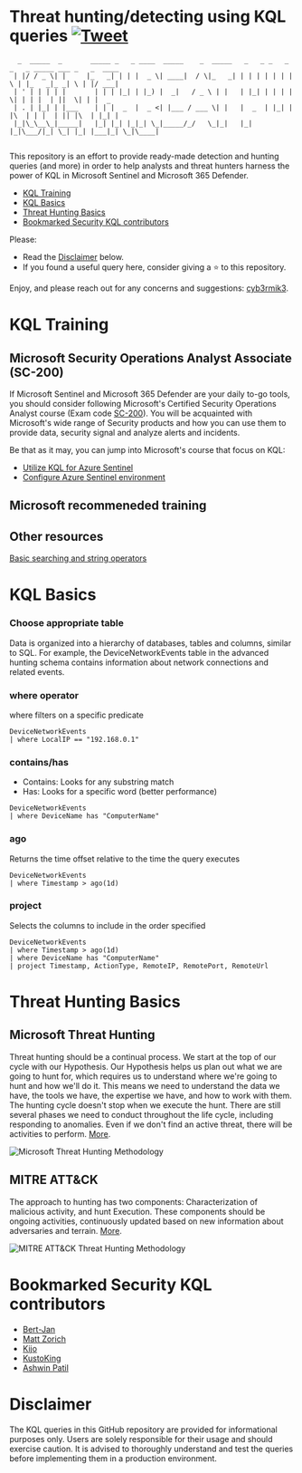 # Threat hunting/detecting using KQL queries [![Tweet](https://img.shields.io/twitter/url/http/shields.io.svg?style=social)](https://twitter.com/intent/tweet?text=KQL%20Threat%20Hunting%20Queries%20by%20@cyb3rmik3&url=https://github.com/cyb3rmik3/KQL-threat-hunting-queries)
```
  _  _____  _       _____ _   _ ____  _____    _  _____   _   _ _   _ _   _ _____ ___ _   _  ____ 
 | |/ / _ \| |     |_   _| | | |  _ \| ____|  / \|_   _| | | | | | | | \ | |_   _|_ _| \ | |/ ___|
 | ' | | | | |       | | | |_| | |_) |  _|   / _ \ | |   | |_| | | | |  \| | | |  | ||  \| | |  _ 
 | . | |_| | |___    | | |  _  |  _ <| |___ / ___ \| |   |  _  | |_| | |\  | | |  | || |\  | |_| |
 |_|\_\__\_|_____|   |_| |_| |_|_| \_|_____/_/   \_|_|   |_| |_|\___/|_| \_| |_| |___|_| \_|\____|
                                                                                                         
```                                                                                             
                                                                                             
This repository is an effort to provide ready-made detection and hunting queries (and more) in order to help analysts and threat hunters harness the power of KQL in Microsoft Sentinel and Microsoft 365 Defender. 
- [KQL Training](#kql-training)
- [KQL Basics](#kql-basics)
- [Threat Hunting Basics](#threat-hunting-basics)
- [Bookmarked Security KQL contributors](#bookmarked-security-kql-contributors)

Please:
- Read the [Disclaimer](#disclaimer) below.
- If you found a useful query here, consider giving a :star: to this repository.

Enjoy, and please reach out for any concerns and suggestions: [cyb3rmik3](https://twitter.com/Cyb3rMik3).

# KQL Training

## Microsoft Security Operations Analyst Associate (SC-200)
If Microsoft Sentinel and Microsoft 365 Defender are your daily to-go tools, you should consider following Microsoft's Certified Security Operations Analyst course (Exam code [SC-200](https://learn.microsoft.com/en-us/certifications/exams/sc-200/)). You will be acquainted with Microsoft's wide range of Security products and how you can use them to provide data, security signal and analyze alerts and incidents.

Be that as it may, you can jump into Microsoft's course that focus on KQL:
- [Utilize KQL for Azure Sentinel](https://learn.microsoft.com/en-us/training/paths/sc-200-utilize-kql-for-azure-sentinel/)
- [Configure Azure Sentinel environment](https://learn.microsoft.com/en-us/training/paths/sc-200-configure-azure-sentinel-environment/)

## Microsoft recommeneded training


## Other resources

[Basic searching and string operators](https://www.kustoking.com/basic-searching-and-string-operators/)

# KQL Basics

### Choose appropriate table
Data is organized into a hierarchy of databases, tables and columns, similar to SQL. For example, the DeviceNetworkEvents table in the advanced hunting schema contains information about network connections and related events. 

### where operator
where filters on a specific predicate
```
DeviceNetworkEvents
| where LocalIP == "192.168.0.1"
```

### contains/has
- Contains: Looks for any substring match
- Has: Looks for a specific word (better performance)
```
DeviceNetworkEvents
| where DeviceName has "ComputerName"
```

### ago
Returns the time offset relative to the time the query executes
```
DeviceNetworkEvents
| where Timestamp > ago(1d)
```

### project
Selects the columns to include in the order specified
```
DeviceNetworkEvents
| where Timestamp > ago(1d)
| where DeviceName has "ComputerName"
| project Timestamp, ActionType, RemoteIP, RemotePort, RemoteUrl
```

# Threat Hunting Basics
## Microsoft Threat Hunting
Threat hunting should be a continual process. We start at the top of our cycle with our Hypothesis. Our Hypothesis helps us plan out what we are going to hunt for, which requires us to understand where we're going to hunt and how we'll do it. This means we need to understand the data we have, the tools we have, the expertise we have, and how to work with them. The hunting cycle doesn't stop when we execute the hunt. There are still several phases we need to conduct throughout the life cycle, including responding to anomalies. Even if we don't find an active threat, there will be activities to perform. [More](https://learn.microsoft.com/en-us/training/paths/sc-200-perform-threat-hunting-azure-sentinel/).

![Microsoft Threat Hunting Methodology](https://raw.githubusercontent.com/cyb3rmik3/KQL-threat-hunting-queries/main/Threat%20Hunting/images/microsoft-threat-hunting.jpg)

## MITRE ATT&CK
The approach to hunting has two components: Characterization of malicious activity, and hunt Execution. These components should be ongoing activities, continuously updated based on new information about adversaries and terrain. [More](https://www.mitre.org/sites/default/files/2021-11/prs-19-3892-ttp-based-hunting.pdf).

![MITRE ATT&CK Threat Hunting Methodology](https://raw.githubusercontent.com/cyb3rmik3/KQL-threat-hunting-queries/main/Threat%20Hunting/images/mitre-attack-threat-hunting.jpg)

# Bookmarked Security KQL contributors
- [Bert-Jan](https://github.com/Bert-JanP)
- [Matt Zorich](https://github.com/reprise99)
- [Kijo](https://github.com/LearningKijo)
- [KustoKing](https://www.kustoking.com/)
- [Ashwin Patil](https://github.com/ashwin-patil/blue-teaming-with-kql)

# Disclaimer

The KQL queries in this GitHub repository are provided for informational purposes only. Users are solely responsible for their usage and should exercise caution. It is advised to thoroughly understand and test the queries before implementing them in a production environment.
